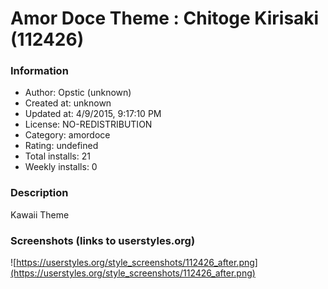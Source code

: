 # Amor Doce Theme : Chitoge Kirisaki (112426)

### Information
- Author: Opstic (unknown)
- Created at: unknown
- Updated at: 4/9/2015, 9:17:10 PM
- License: NO-REDISTRIBUTION
- Category: amordoce
- Rating: undefined
- Total installs: 21
- Weekly installs: 0


### Description
Kawaii Theme


### Screenshots (links to userstyles.org)
![https://userstyles.org/style_screenshots/112426_after.png](https://userstyles.org/style_screenshots/112426_after.png)


